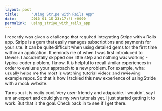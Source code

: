 ```yaml
---
layout: post
title:      "Using Stripe with Rails App"
date:       2018-01-15 23:17:46 +0000
permalink:  using_stripe_with_rails_app
---
```


I recently was given a challenge that required integrating Stripe with a Rails app. Stripe is a gem that easily manages subscriptions and payments for your site. It can be quite difficult when using detailed gems for the first time within an application. It reminds me of when I was first introduced to Devise. I accidentally skipped one little step and nothing was working - typical coder problem, I know. It is helpful to recall similar experiences in order to evaluate your approach to a new problem. For example, what usually helps me the most is watching tutorial videos and reviewing example repos. So that is how I tackled this new experience of using Stride with a mock website.

Turns out it is really cool. Very user-friendly and adaptable. I wouldn't say I am an expert and could give my own tutorials yet. I just started getting it to work. But that is the goal. Check back in to see if I get there.
